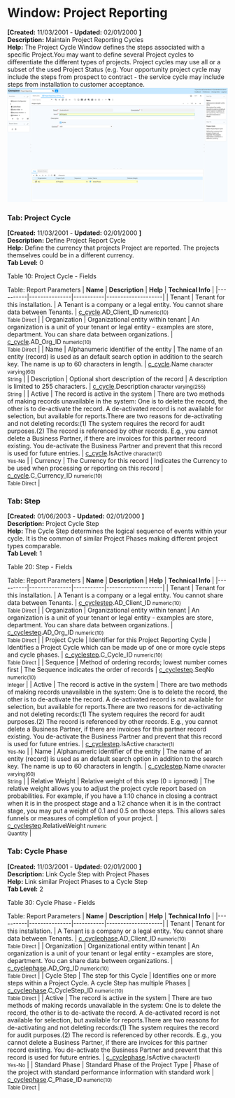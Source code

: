 # Window: Project Reporting

**[Created:** 11/03/2001 - **Updated:** 02/01/2000 **]**  
**Description:** Maintain Project Reporting Cycles  
**Help:** The Project Cycle Window defines the steps associated with a specific Project.You may want to define several Project cycles to differentiate the different types of projects. Project cycles may use all or a subset of the used Project Status (e.g. Your opportunity project cycle may include the steps from prospect to contract - the service cycle may include steps from installation to customer acceptance.  
![](/img/docs/manual/ProjectReporting-Window_iDempiere_v12.0.0.png)

### Tab: Project Cycle

**[Created:** 11/03/2001 - **Updated:** 02/01/2000 **]**   
**Description:** Define Project Report Cycle  
**Help:** Define the currency that projects Project are reported. The projects themselves could be in a different currency.  
**Tab Level:** 0

Table 10: Project Cycle - Fields 

Table: Report Parameters
| **Name** | **Description** | **Help** | **Technical Info** |
|----------|---------------|-----------|--------------------|
| Tenant | Tenant for this installation. | A Tenant is a company or a legal entity. You cannot share data between Tenants. | [c_cycle](https://idempiere-schemaspy.muriloht.com/adempiere/tables/c_cycle.html).AD_Client_ID<small> numeric(10) <br/> Table Direct</small> | 
| Organization | Organizational entity within tenant | An organization is a unit of your tenant or legal entity - examples are store, department. You can share data between organizations. | [c_cycle](https://idempiere-schemaspy.muriloht.com/adempiere/tables/c_cycle.html).AD_Org_ID<small> numeric(10) <br/> Table Direct</small> | 
| Name | Alphanumeric identifier of the entity | The name of an entity (record) is used as an default search option in addition to the search key. The name is up to 60 characters in length. | [c_cycle](https://idempiere-schemaspy.muriloht.com/adempiere/tables/c_cycle.html).Name<small> character varying(60) <br/> String</small> | 
| Description | Optional short description of the record | A description is limited to 255 characters. | [c_cycle](https://idempiere-schemaspy.muriloht.com/adempiere/tables/c_cycle.html).Description<small> character varying(255) <br/> String</small> | 
| Active | The record is active in the system | There are two methods of making records unavailable in the system: One is to delete the record, the other is to de-activate the record. A de-activated record is not available for selection, but available for reports.There are two reasons for de-activating and not deleting records:(1) The system requires the record for audit purposes.(2) The record is referenced by other records. E.g., you cannot delete a Business Partner, if there are invoices for this partner record existing. You de-activate the Business Partner and prevent that this record is used for future entries. | [c_cycle](https://idempiere-schemaspy.muriloht.com/adempiere/tables/c_cycle.html).IsActive<small> character(1) <br/> Yes-No</small> | 
| Currency | The Currency for this record | Indicates the Currency to be used when processing or reporting on this record | [c_cycle](https://idempiere-schemaspy.muriloht.com/adempiere/tables/c_cycle.html).C_Currency_ID<small> numeric(10) <br/> Table Direct</small> | 


### Tab: Step

**[Created:** 01/06/2003 - **Updated:** 02/01/2000 **]**   
**Description:** Project Cycle Step  
**Help:** The Cycle Step determines the logical sequence of events within your cycle. It is the common of similar Project Phases making different project types comparable.  
**Tab Level:** 1

Table 20: Step - Fields 

Table: Report Parameters
| **Name** | **Description** | **Help** | **Technical Info** |
|----------|---------------|-----------|--------------------|
| Tenant | Tenant for this installation. | A Tenant is a company or a legal entity. You cannot share data between Tenants. | [c_cyclestep](https://idempiere-schemaspy.muriloht.com/adempiere/tables/c_cyclestep.html).AD_Client_ID<small> numeric(10) <br/> Table Direct</small> | 
| Organization | Organizational entity within tenant | An organization is a unit of your tenant or legal entity - examples are store, department. You can share data between organizations. | [c_cyclestep](https://idempiere-schemaspy.muriloht.com/adempiere/tables/c_cyclestep.html).AD_Org_ID<small> numeric(10) <br/> Table Direct</small> | 
| Project Cycle | Identifier for this Project Reporting Cycle | Identifies a Project Cycle which can be made up of one or more cycle steps and cycle phases. | [c_cyclestep](https://idempiere-schemaspy.muriloht.com/adempiere/tables/c_cyclestep.html).C_Cycle_ID<small> numeric(10) <br/> Table Direct</small> | 
| Sequence | Method of ordering records; lowest number comes first | The Sequence indicates the order of records | [c_cyclestep](https://idempiere-schemaspy.muriloht.com/adempiere/tables/c_cyclestep.html).SeqNo<small> numeric(10) <br/> Integer</small> | 
| Active | The record is active in the system | There are two methods of making records unavailable in the system: One is to delete the record, the other is to de-activate the record. A de-activated record is not available for selection, but available for reports.There are two reasons for de-activating and not deleting records:(1) The system requires the record for audit purposes.(2) The record is referenced by other records. E.g., you cannot delete a Business Partner, if there are invoices for this partner record existing. You de-activate the Business Partner and prevent that this record is used for future entries. | [c_cyclestep](https://idempiere-schemaspy.muriloht.com/adempiere/tables/c_cyclestep.html).IsActive<small> character(1) <br/> Yes-No</small> | 
| Name | Alphanumeric identifier of the entity | The name of an entity (record) is used as an default search option in addition to the search key. The name is up to 60 characters in length. | [c_cyclestep](https://idempiere-schemaspy.muriloht.com/adempiere/tables/c_cyclestep.html).Name<small> character varying(60) <br/> String</small> | 
| Relative Weight | Relative weight of this step (0 = ignored) | The relative weight allows you to adjust the project cycle report based on probabilities.  For example, if you have a 1:10 chance in closing a contract when it is in the prospect stage and a 1:2 chance when it is in the contract stage, you may put a weight of 0.1 and 0.5 on those steps. This allows sales funnels or measures of completion of your project. | [c_cyclestep](https://idempiere-schemaspy.muriloht.com/adempiere/tables/c_cyclestep.html).RelativeWeight<small> numeric <br/> Quantity</small> | 


### Tab: Cycle Phase

**[Created:** 11/03/2001 - **Updated:** 02/01/2000 **]**   
**Description:** Link Cycle Step with Project Phases  
**Help:** Link similar Project Phases to a Cycle Step  
**Tab Level:** 2

Table 30: Cycle Phase - Fields 

Table: Report Parameters
| **Name** | **Description** | **Help** | **Technical Info** |
|----------|---------------|-----------|--------------------|
| Tenant | Tenant for this installation. | A Tenant is a company or a legal entity. You cannot share data between Tenants. | [c_cyclephase](https://idempiere-schemaspy.muriloht.com/adempiere/tables/c_cyclephase.html).AD_Client_ID<small> numeric(10) <br/> Table Direct</small> | 
| Organization | Organizational entity within tenant | An organization is a unit of your tenant or legal entity - examples are store, department. You can share data between organizations. | [c_cyclephase](https://idempiere-schemaspy.muriloht.com/adempiere/tables/c_cyclephase.html).AD_Org_ID<small> numeric(10) <br/> Table Direct</small> | 
| Cycle Step | The step for this Cycle | Identifies one or more steps within a Project Cycle. A cycle Step has multiple Phases | [c_cyclephase](https://idempiere-schemaspy.muriloht.com/adempiere/tables/c_cyclephase.html).C_CycleStep_ID<small> numeric(10) <br/> Table Direct</small> | 
| Active | The record is active in the system | There are two methods of making records unavailable in the system: One is to delete the record, the other is to de-activate the record. A de-activated record is not available for selection, but available for reports.There are two reasons for de-activating and not deleting records:(1) The system requires the record for audit purposes.(2) The record is referenced by other records. E.g., you cannot delete a Business Partner, if there are invoices for this partner record existing. You de-activate the Business Partner and prevent that this record is used for future entries. | [c_cyclephase](https://idempiere-schemaspy.muriloht.com/adempiere/tables/c_cyclephase.html).IsActive<small> character(1) <br/> Yes-No</small> | 
| Standard Phase | Standard Phase of the Project Type | Phase of the project with standard performance information with standard work | [c_cyclephase](https://idempiere-schemaspy.muriloht.com/adempiere/tables/c_cyclephase.html).C_Phase_ID<small> numeric(10) <br/> Table Direct</small> | 


